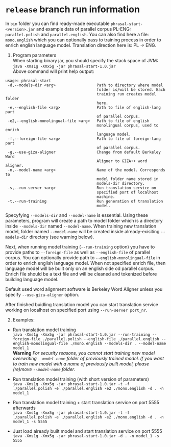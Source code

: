 # `release` branch run information

In `bin` folder you can find ready-made executable `phrasal-start-<version>.jar` and example data of parallel corpus PL-ENG: `parallel.polish` and `parallel.english`. You can also find here a file: `mono.english` which you can optionally pass to training process in order to enrich english language model. Translation direction here is: PL -> ENG.

1. Program parameters  
When starting binary jar, you should specify the stack space of JVM:  
`java -Xms1g -Xmx5g -jar phrasal-start-1.0.jar`  
Above command will print help output:  
```
usage: phrasal-start  
 -d,--models-dir <arg>                  Path to directory where model
                                        folder is/will be stored. Each
                                        training run creates model folder
                                        here.
 -e,--english-file <arg>                Path to file of english-lang part
                                        of parallel corpus.
 -e2,--english-monolingual-file <arg>   Path to file of english
                                        monolingual corpus, used to enrich
                                        language model.
 -f,--foreign-file <arg>                Path to file of foreign-lang part
                                        of parallel corpus.
 -g,--use-giza-aligner                  Change from default Berkeley Word
                                        Aligner to GIZA++ word aligner.
 -n,--model-name <arg>                  Name of the model. Corresponds to
                                        model folder name stored in
                                        models-dir directory.
 -s,--run-server <arg>                  Run translation service on
                                        specified port of localhost
                                        machine.
 -t,--run-training                      Run generation of translation
                                        model.
```  
Specyfying `--models-dir` and `--model-name` is essential. Using these parameters, program will create a path to model folder which is a directory inside `--models-dir` named `--model-name`. When training new translation model, folder named `--model-name` will be created inside already-exisiting `--models-dir` directory (see warning below).  

Next, when running model training (`--run-training` option) you have to provide paths to `--foreign-file` as well as `--english-file` of parallel corpus. You can optionally provide path to `--english-monolingual-file` in order to enrich english language model. When not specified enrich file, then language model will be built only on an english side od parallel corpus. Enrich file should be a text file and will be cleaned and tokenized before building language model.  

Default used word alignment software is Berkeley Word Aligner unless you specify `--use-giza-aligner` option.  

After finished buidling translation model you can start translation service working on localhost on specified port using `--run-server port_nr`.

2.   Examples:

* Run translation model training  
  `java -Xms1g -Xmx5g -jar phrasal-start-1.0.jar --run-training --foreign-file ./parallel.polish --english-file ./parallel.english --english-monolingual-file ./mono.english --models-dir . --model-name model_1`  
  **Warning** *For security reasons, you cannot start training new model overwriting `--model-name` folder of previously trained model. If you want to train new model with a name of previously built model, please (re)move `--model-name` folder.*


* Run translation model training (with short version of parameters)  
`java -Xms1g -Xmx5g -jar phrasal-start-1.0.jar -t -f ./parallel.polish -e ./parallel.english -e2 ./mono.english -d . -n model_1`


* Run translation model training + start translation service on port 5555 afterwards  
`java -Xms1g -Xmx5g -jar phrasal-start-1.0.jar -t -f ./parallel.polish -e ./parallel.english -e2 ./mono.english -d . -n model_1 -s 5555`

* Just load already built model and start translation service on port 5555  
`java -Xms1g -Xmx5g -jar phrasal-start-1.0.jar -d . -n model_1 -s 5555`
